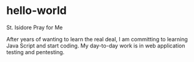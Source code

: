 # hello-world
St. Isidore Pray for Me

After years of wanting to learn the real deal, I am committing to learning Java Script and start coding.  My day-to-day work is in web application testing and pentesting.  
